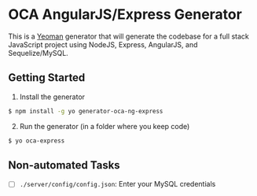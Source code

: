 # OCA AngularJS/Express Generator

This is a [Yeoman](https://yeoman.io) generator that will generate the codebase for a full stack JavaScript project using NodeJS, Express, AngularJS, and Sequelize/MySQL.

## Getting Started

1. Install the generator

```sh
$ npm install -g yo generator-oca-ng-express
```

2. Run the generator (in a folder where you keep code)
```sh
$ yo oca-express
```

## Non-automated Tasks
- [ ] `./server/config/config.json`: Enter your MySQL credentials
